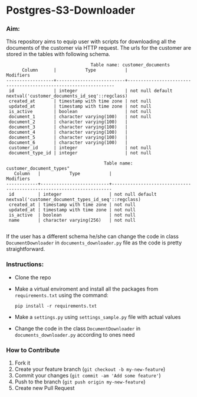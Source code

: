 # Postgres-S3-Downloader

### Aim:
This repository aims to equip user with scripts for downloading all the documents of the customer via HTTP request. The urls for the customer are stored in the tables with following schema.

```
                                Table name: customer_documents
      Column      |           Type           |                            Modifiers                            
------------------+--------------------------+-----------------------------------------------------------------
 id               | integer                  | not null default nextval('customer_documents_id_seq'::regclass)
 created_at       | timestamp with time zone | not null
 updated_at       | timestamp with time zone | not null
 is_active        | boolean                  | not null
 document_1       | character varying(100)   | not null
 document_2       | character varying(100)   | 
 document_3       | character varying(100)   | 
 document_4       | character varying(100)   | 
 document_5       | character varying(100)   | 
 document_6       | character varying(100)   | 
 customer_id      | integer                  | not null
 document_type_id | integer                  | not null
 
                                     Table name: customer_document_types"
   Column   |           Type           |                              Modifiers                               
------------+--------------------------+----------------------------------------------------------------------
 id         | integer                  | not null default nextval('customer_document_types_id_seq'::regclass)
 created_at | timestamp with time zone | not null
 updated_at | timestamp with time zone | not null
 is_active  | boolean                  | not null
 name       | character varying(256)   | not null
 
 ```
 
 If the user has a different schema he/she can change the code in class `DocumentDownloader` in `documents_downloader.py` file as the code is pretty straightforward.
 
### Instructions:
- Clone the repo
- Make a virtual enviroment and install all the packages from `requirements.txt` using the command:

  `pip install -r requirements.txt`
- Make a `settings.py` using `settings_sample.py` file with actual values
- Change the code in the class `DocumentDownloader` in `documents_downloader.py` according to ones need

### How to Contribute

1. Fork it
2. Create your feature branch (`git checkout -b my-new-feature`)
3. Commit your changes (`git commit -am 'Add some feature'`)
4. Push to the branch (`git push origin my-new-feature`)
5. Create new Pull Request
